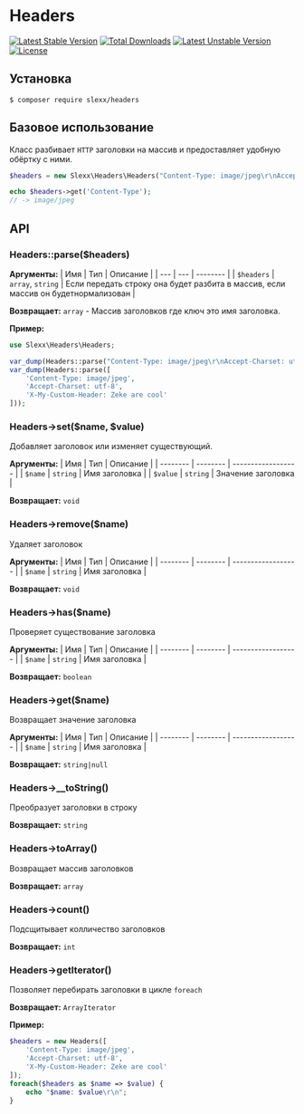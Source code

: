 Headers
=========================================
[![Latest Stable Version](https://poser.pugx.org/slexx/headers/v/stable)](https://packagist.org/packages/slexx/headers) [![Total Downloads](https://poser.pugx.org/slexx/headers/downloads)](https://packagist.org/packages/slexx/headers) [![Latest Unstable Version](https://poser.pugx.org/slexx/headers/v/unstable)](https://packagist.org/packages/slexx/headers) [![License](https://poser.pugx.org/slexx/headers/license)](https://packagist.org/packages/slexx/headers)

## Установка

```
$ composer require slexx/headers
```

## Базовое использование

Класс разбивает `HTTP` заголовки на массив и предоставляет удобную обёртку с ними.

```php
$headers = new Slexx\Headers\Headers("Content-Type: image/jpeg\r\nAccept-Charset: utf-8\r\nX-My-Custom-Header: Zeke are cool");

echo $headers->get('Content-Type');
// -> image/jpeg
```

## API
### Headers::parse($headers)

**Аргументы:**
| Имя | Тип | Описание |
| --- | --- | -------- |
| `$headers` | `array`, `string` | Если передать строку она будет разбита в массив, если массив он будетнормализован |

**Возвращает:** `array` - Массив заголовков где ключ это имя заголовка.

**Пример:**
```php
use Slexx\Headers\Headers;

var_dump(Headers::parse("Content-Type: image/jpeg\r\nAccept-Charset: utf-8\r\nX-My-Custom-Header: Zeke are cool"));
var_dump(Headers::parse([
    'Content-Type: image/jpeg',
    'Accept-Charset: utf-8',
    'X-My-Custom-Header: Zeke are cool'
]));
```

### Headers->set($name, $value)

Добавляет заголовок или изменяет существующий.

**Аргументы:**
| Имя      | Тип      | Описание           |
| -------- | -------- | ------------------ |
| `$name`  | `string` | Имя заголовка      |
| `$value` | `string` | Значение заголовка |

**Возвращает:** `void`

### Headers->remove($name)

Удаляет заголовок

**Аргументы:**
| Имя      | Тип      | Описание           |
| -------- | -------- | ------------------ |
| `$name`  | `string` | Имя заголовка      |

**Возвращает:** `void`

### Headers->has($name)

Проверяет существование заголовка

**Аргументы:**
| Имя      | Тип      | Описание           |
| -------- | -------- | ------------------ |
| `$name`  | `string` | Имя заголовка      |

**Возвращает:** `boolean`

### Headers->get($name)

Возвращает значение заголовка

**Аргументы:**
| Имя      | Тип      | Описание           |
| -------- | -------- | ------------------ |
| `$name`  | `string` | Имя заголовка      |

**Возвращает:** `string|null`

### Headers->__toString()

Преобразует заголовки в строку

**Возвращает:** `string`

### Headers->toArray()

Возвращает массив заголовков

**Возвращает:** `array`

### Headers->count()

Подсщитывает колличество заголовков

**Возвращает:** `int`

### Headers->getIterator()

Позволяет перебирать заголовки в цикле `foreach`

**Возвращает:** `ArrayIterator`

**Пример:**
```php
$headers = new Headers([
    'Content-Type: image/jpeg',
    'Accept-Charset: utf-8',
    'X-My-Custom-Header: Zeke are cool'
]);
foreach($headers as $name => $value) {
    echo "$name: $value\r\n";
}
```
